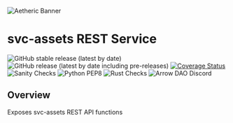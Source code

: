 ![Aetheric Banner](https://github.com/aetheric-oss/.github/blob/main/assets/readme-banner.png)

# svc-assets REST Service

![GitHub stable release (latest by date)](https://img.shields.io/github/v/release/aetheric-oss/svc-assets?sort=semver&color=green) ![GitHub release (latest by date including pre-releases)](https://img.shields.io/github/v/release/aetheric-oss/svc-assets?include_prereleases) [![Coverage Status](https://coveralls.io/repos/github/aetheric-oss/svc-assets/badge.svg?branch=develop)](https://coveralls.io/github/aetheric-oss/svc-assets)
![Sanity Checks](https://github.com/aetheric-oss/svc-assets/actions/workflows/sanity_checks.yml/badge.svg?branch=develop) ![Python PEP8](https://github.com/aetheric-oss/svc-assets/actions/workflows/python_ci.yml/badge.svg?branch=develop) ![Rust Checks](https://github.com/aetheric-oss/svc-assets/actions/workflows/rust_ci.yml/badge.svg?branch=develop) 
![Arrow DAO Discord](https://img.shields.io/discord/853833144037277726?style=plastic)

## Overview

Exposes svc-assets REST API functions
